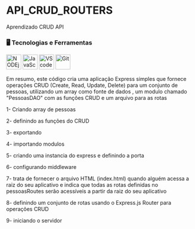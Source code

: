 # API_CRUD_ROUTERS
Aprendizado CRUD API

### 🖥️ Tecnologias e Ferramentas 
<p align="left">
<img width="40px" src="https://cdn.jsdelivr.net/gh/devicons/devicon/icons/nodejs/nodejs-original.svg" title="NODEjs"/>
<img width="40px" src="https://cdn.jsdelivr.net/gh/devicons/devicon/icons/javascript/javascript-original.svg" title="JavaScript"/>
<img width="40px" src="https://cdn.jsdelivr.net/gh/devicons/devicon/icons/vscode/vscode-original.svg" title="VScode"/>
<img width="40px" src="https://cdn.jsdelivr.net/gh/devicons/devicon/icons/git/git-original.svg" title="Git"/>
</p>

Em resumo, este código cria uma aplicação Express simples que fornece operações CRUD (Create, Read, Update, Delete) para um conjunto de pessoas, utilizando um array como fonte de dados , um modulo chamado "PessoasDAO" com as funções CRUD e um arquivo para as rotas 

1- Criando array de pessoas

2- definindo as funções do CRUD

3- exportando

4- importando modulos

5- criando uma instancia do express e definindo a porta

6- configurando middleware

7- trata de fornecer o arquivo HTML (index.html) quando alguém acessa a raiz do seu aplicativo e indica que todas as rotas definidas no pessoasRoutes serão acessíveis a partir da raiz do seu aplicativo

8- definindo um conjunto de rotas usando o Express.js Router para operações CRUD

9- iniciando o servidor

